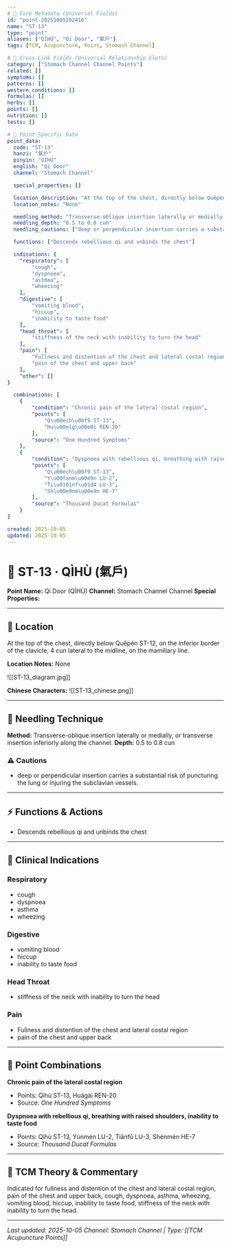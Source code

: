 ```yaml
---
# 🔹 Core Metadata (Universal Fields)
id: "point-20251005202416"
name: "ST-13"
type: "point"
aliases: ["QÌHÙ", "Qi Door", "氣戶"]
tags: [TCM, Acupuncture, Point, Stomach Channel]

# 🔹 Cross-Link Fields (Universal Relationship Slots)
category: ["Stomach Channel Channel Points"]
related: []
symptoms: []
patterns: []
western_conditions: []
formulas: []
herbs: []
points: []
nutrition: []
tests: []

# 🔹 Point-Specific Data
point_data:
  code: "ST-13"
  hanzi: "氣戶"
  pinyin: "QÌHÙ"
  english: "Qi Door"
  channel: "Stomach Channel"

  special_properties: []

  location_description: "At the top of the chest, directly below Quēpén ST-12, on the inferior border of the clavicle, 4 cun lateral to the midline, on the mamillary line."
  location_notes: "None"

  needling_method: "Transverse-oblique insertion laterally or medially, or transverse insertion inferiorly along the channel."
  needling_depth: "0.5 to 0.8 cun"
  needling_cautions: ["deep or perpendicular insertion carries a substantial risk of puncturing the lung or injuring the subclavian vessels."]

  functions: ["Descends rebellious qi and unbinds the chest"]

  indications: {
    "respiratory": [
        "cough",
        "dyspnoea",
        "asthma",
        "wheezing"
    ],
    "digestive": [
        "vomiting blood",
        "hiccup",
        "inability to taste food"
    ],
    "head_throat": [
        "stiffness of the neck with inability to turn the head"
    ],
    "pain": [
        "Fullness and distention of the chest and lateral costal region",
        "pain of the chest and upper back"
    ],
    "other": []
}

  combinations: [
    {
        "condition": "Chronic pain of the lateral costal region",
        "points": [
            "Q\u00ech\u00f9 ST-13",
            "Hu\u00e1g\u00e0i REN-20"
        ],
        "source": "One Hundred Symptoms"
    },
    {
        "condition": "Dyspnoea with rebellious qi, breathing with raised shoulders, inability to taste food",
        "points": [
            "Q\u00ech\u00f9 ST-13",
            "Y\u00fanm\u00e9n LU-2",
            "Ti\u0101nf\u01d4 LU-3",
            "Sh\u00e9nm\u00e9n HE-7"
        ],
        "source": "Thousand Ducat Formulas"
    }
]

created: 2025-10-05
updated: 2025-10-05
---
```


# 📍 ST-13 · QÌHÙ (氣戶)

**Point Name:** Qi Door (QÌHÙ)
**Channel:** Stomach Channel Channel
**Special Properties:** 

---

## 📍 Location

At the top of the chest, directly below Quēpén ST-12, on the inferior border of the clavicle, 4 cun lateral to the midline, on the mamillary line.

**Location Notes:**
None

![[ST-13_diagram.jpg]]

**Chinese Characters:** ![[ST-13_chinese.png]]

---

## 🔧 Needling Technique

**Method:** Transverse-oblique insertion laterally or medially, or transverse insertion inferiorly along the channel.
**Depth:** 0.5 to 0.8 cun

### ⚠️ Cautions
- deep or perpendicular insertion carries a substantial risk of puncturing the lung or injuring the subclavian vessels.

---

## ⚡ Functions & Actions
- Descends rebellious qi and unbinds the chest

---

## 🎯 Clinical Indications

### Respiratory
- cough
- dyspnoea
- asthma
- wheezing

### Digestive
- vomiting blood
- hiccup
- inability to taste food

### Head Throat
- stiffness of the neck with inability to turn the head

### Pain
- Fullness and distention of the chest and lateral costal region
- pain of the chest and upper back

---

## 🔗 Point Combinations

**Chronic pain of the lateral costal region**
- Points: Qìhù ST-13, Huágài REN-20
- Source: *One Hundred Symptoms*

**Dyspnoea with rebellious qi, breathing with raised shoulders, inability to taste food**
- Points: Qìhù ST-13, Yúnmén LU-2, Tiānfǔ LU-3, Shénmén HE-7
- Source: *Thousand Ducat Formulas*

---

## 🧬 TCM Theory & Commentary

Indicated for fullness and distention of the chest and lateral costal region, pain of the chest and upper back, cough, dyspnoea, asthma, wheezing, vomiting blood, hiccup, inability to taste food, stiffness of the neck with inability to turn the head.

---

*Last updated: 2025-10-05*
*Channel: Stomach Channel | Type: [[TCM Acupuncture Points]]*
